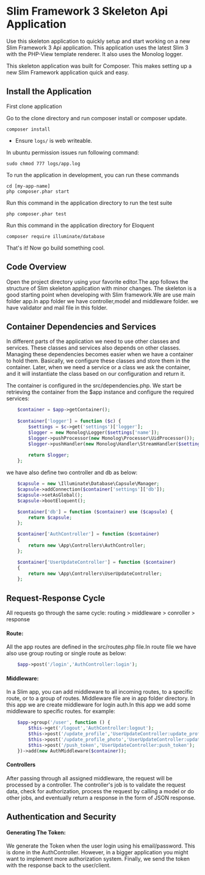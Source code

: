 # Slim Framework 3 Skeleton Api Application

Use this skeleton application to quickly setup and start working on a new Slim Framework 3 Api application. This application uses the latest Slim 3 with the PHP-View template renderer. It also uses the Monolog logger.

This skeleton application was built for Composer. This makes setting up a new Slim Framework application quick and easy.

## Install the Application

First clone application

Go to the clone directory and run composer install or composer update.

	composer install


* Ensure `logs/` is web writeable.

In ubuntu permission issues run following command:

    sudo chmod 777 logs/app.log

To run the application in development, you can run these commands 

	cd [my-app-name]
	php composer.phar start

Run this command in the application directory to run the test suite

	php composer.phar test

Run this command in the application directory for Eloquent

	composer require illuminate/database

That's it! Now go build something cool.


## Code Overview

Open the project directory using your favorite editor.The app follows the structure of Slim skeleton application with minor changes. The skeleton is a good starting point when developing with Slim framework.We are use main folder app.In app folder we have controller,model and middleware folder. we have validator and mail file in this folder.

## Container Dependencies and Services

In different parts of the application we need to use other classes and services. These classes and services also depends on other classes. Managing these dependencies becomes easier when we have a container to hold them. Basically, we configure these classes and store them in the container. Later, when we need a service or a class we ask the container, and it will instantiate the class based on our configuration and return it.

The container is configured in the src/dependencies.php. We start be retrieving the container from the $app instance and configure the required services:
```php
	$container = $app->getContainer();
    
    $container['logger'] = function ($c) {
        $settings = $c->get('settings')['logger'];
        $logger = new Monolog\Logger($settings['name']);
        $logger->pushProcessor(new Monolog\Processor\UidProcessor());
        $logger->pushHandler(new Monolog\Handler\StreamHandler($settings['path'], $settings['level']));
    
        return $logger;
    };
```
we have also define two controller and db as below:
```php
	$capsule = new \Illuminate\Database\Capsule\Manager;
	$capsule->addConnection($container['settings']['db']);
	$capsule->setAsGlobal();
	$capsule->bootEloquent();

	$container['db'] = function ($container) use ($capsule) {
	    return $capsule;
	};

	$container['AuthController'] = function ($container)
	{
	    return new \App\Controllers\AuthController;
	};

	$container['UserUpdateController'] = function ($container)
	{
	    return new \App\Controllers\UserUpdateController;
	};
```
## Request-Response Cycle

All requests go through the same cycle: routing > middleware > conroller > response

#### Route:

All the app routes are defined in the src/routes.php file.In route file we have also use group routing or single route as below: 
```php
	$app->post('/login','AuthController:login');
```
#### Middleware:

In a Slim app, you can add middleware to all incoming routes, to a specific route, or to a group of routes. Middleware file are in app folder directory. In this app we are create middleware for login auth.In this app we add some middleware to specific routes. for example:
```php
	$app->group('/user', function () {
		$this->get('/logout','AuthController:logout');
		$this->post('/update_profile','UserUpdateController:update_profile');
		$this->post('/update_profile_photo','UserUpdateController:update_profile_photo');
		$this->post('/push_token','UserUpdateController:push_token');
	})->add(new AuthMiddleware($container));
```
#### Controllers

After passing through all assigned middleware, the request will be processed by a controller.
The controller's job is to validate the request data, check for authorization, process the request by calling a model or do other jobs, and eventually return a response in the form of JSON response.

## Authentication and Security

#### Generating The Token:

We generate the Token when the user login using his email/password. This is done in the AuthController.
However, in a bigger application you might want to implement more authorization system.
Finally, we send the token with the response back to the user/client.